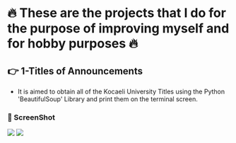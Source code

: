 # :fire: These are the projects that I do for the purpose of improving myself and for hobby purposes :fire:
## :point_right: 1-Titles of Announcements
* It is aimed to obtain all of the Kocaeli University Titles using the Python 'BeautifulSoup' Library and print them on the terminal screen.
### :camera_flash: ScreenShot
![](https://raw.githubusercontent.com/berkay-c/Python_WorkShops/main/PythonWebScraping/AnnouncementsTitles/SS/Screenshot%20from%202021-07-22%2019-50-59.png)
![](https://github.com/berkay-c/Python_WorkShops/blob/main/PythonWebScraping/AnnouncementsTitles/SS/Screenshot%20from%202021-07-22%2020-11-59.png?raw=true)

